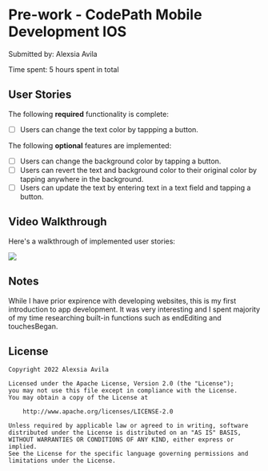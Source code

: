 # Pre-work - CodePath Mobile Development IOS

Submitted by: Alexsia Avila

Time spent: 5 hours spent in total

## User Stories

The following **required** functionality is complete:

* [ ] Users can change the text color by tappping a button.

The following **optional** features are implemented:

* [ ] Users can change the background color by tapping a button.
* [ ] Users can revert the text and background color to their original color by tapping anywhere in the background.
* [ ] Users can update the text by entering text in a text field and tapping a button.

## Video Walkthrough

Here's a walkthrough of implemented user stories:

![](https://i.imgur.com/NRuwkvj.gif)

## Notes

While I have prior expirence with developing websites, this is my first introduction to app development. It was very interesting and I spent majority of my time researching built-in functions such as endEditing and touchesBegan.

## License

    Copyright 2022 Alexsia Avila

    Licensed under the Apache License, Version 2.0 (the "License");
    you may not use this file except in compliance with the License.
    You may obtain a copy of the License at

        http://www.apache.org/licenses/LICENSE-2.0

    Unless required by applicable law or agreed to in writing, software
    distributed under the License is distributed on an "AS IS" BASIS,
    WITHOUT WARRANTIES OR CONDITIONS OF ANY KIND, either express or implied.
    See the License for the specific language governing permissions and
    limitations under the License.
